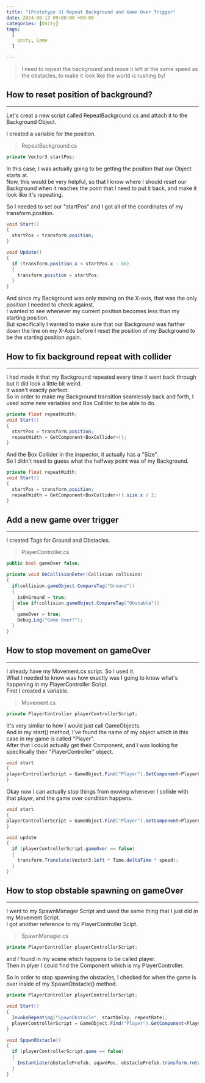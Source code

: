 ```yaml
---
title: "[Prototype 3] Repeat Background and Game Over Trigger"
date: 2024-06-13 09:00:00 +09:00
categories: [Unity]
tags:
  [
    Unity, Game
  ]

---
```


> I need to repeat the background and move it left at the same speed as the obstacles, to make it look like the world is rushing by!

How to reset position of background?
-------------------------------------
*****

Let's creat a new script called RepeatBackground.cs and attach it to the Background Object.

I created a variable for the position.
> RepeatBackground.cs

```c#
private Vector3 startPos;
```

In this case, I was actually going to be getting the position that our Object starts at.   
Now, this would be very helpful, so that I know where I should reset our Background when it reaches the point that I need to put it back, and make it look like it's repeating.   

So I needed to set our "startPos" and I got all of the coordinates of my transform.position.

```c#
void Start()
{
  startPos = transform.position;
}

void Update()
{
  if (transform.position.x < startPos.x - 60)
  {
    transform.position = startPos;
  }
}
```

And since my Background was only moving on the X-axis, that was the only position I needed to check against.   
I wanted to see whenever my current position becomes less than my starting position.   
But specifically I wanted to make sure that our Background was farther down the line on my X-Axis before I reset the position of my Background to be the starting position again.   

How to fix background repeat with collider
------------------------------------------
*****

I had made it that my Background repeated every time it went back through but it did look a little bit weird.   
It wasn't exactly perfect.   
So in order to make my Background transition seamlessly back and forth, I used some new variables and Box Collider to be able to do.   

```c#
private float repeatWidth;
void Start()
{
  startPos = transform.position;
  repeatWidth = GetComponent<BoxCollider>();
}
```

And the Box Collider in the inspector, it actually has a "Size".   
So I didn't need to guess what the halfway point was of my Background.

```c#
private float repeatWidth;
void Start()
{
  startPos = transform.position;
  repeatWidth = GetComponent<BoxCollider>().size.x / 2;
}
```

Add a new game over trigger
---------------------------
*****

I created Tags for Ground and Obstacles.

> PlayerController.cs

```c#
public bool gameOver false;

private void OnCollisionEnter(Collision collision)
{
  if(collision.gameObject.CompareTag("Ground"))
  {
    isOnGround = true;
  } else if(collision.gameObject.CompareTag("Obstable"))
  {
    gameOver = true;
    Debug.Log("Game Over!");
  }
}
```

How to stop movement on gameOver
---------------------------------
*****

I already have my Movement.cs script. So I used it.    
What I needed to know was how exactly was I going to know what's happening in my PlayerController Script.   
First I created a variable.

> Movement.cs

```c#
private PlayerController playerControllerScript;
```

It's very similar to how I would just call GameObjects.   
And in my start() method, I've found the name of my object which in this case in my game is called "Player".   
After that I could actually get their Component, and I was looking for specitically their "PlayerController" object.   

```c#
void start
{
playerControllerScript = GameObject.Find("Player").GetComponent<PlayerController>();
}
```

Okay now I can actually stop things from moving whenever I collide with that player, and the game over condition happens.   
```c#
void start
{
playerControllerScript = GameObject.Find("Player").GetComponent<PlayerController>();
}

void update
{
  if (playerControllerScript.gameOver == false)
  {
    transform.Translate(Vector3.left * Time.deltaTime * speed);
  }
}
```

How to stop obstable spawning on gameOver
------------------------------------------
*****

I went to my SpawnManager Script and used the same thing that I just did in my Movement Script.   
I got another reference to my PlayerController Scipt.   

> SpawnManager.cs

```c#
private PlayerController playerControllerScript;
```

and I found in my scene which happens to be called player.   
Then in plyer I could find the Component which is my PlayerController.    

So in order to stop spawning the obstacles, I checked for when the game is over inside of my SpawnObstacle() method.   

```c#
private PlayerController playerControllerScript;

void Start()
{
  InvokeRepeating("SpawnObstacle", startDelay, repeatRate);
  playerControllerScript = GameObject.Find("Player").GetComponent<PlayerController>();
}

void SpqwnObstacle()
{
  if (playerControllerScript.game == false)
  {
    Instantiate(obstaclePrefab, sqawnPos, obstaclePrefab.transform.rotation);
  }
}
```


